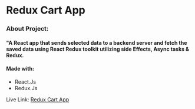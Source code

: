# Redux Cart App

### About Project:

#### "A React app that sends selected data to a backend server and fetch the saved data using React Redux toolkit utilizing side Effects, Async tasks & Redux.

#### Made with:

- React.Js
- Redux.Js

Live Link: <a href="https://ahmedehab-sg.github.io/redux-cart/">Redux Cart App</a>
